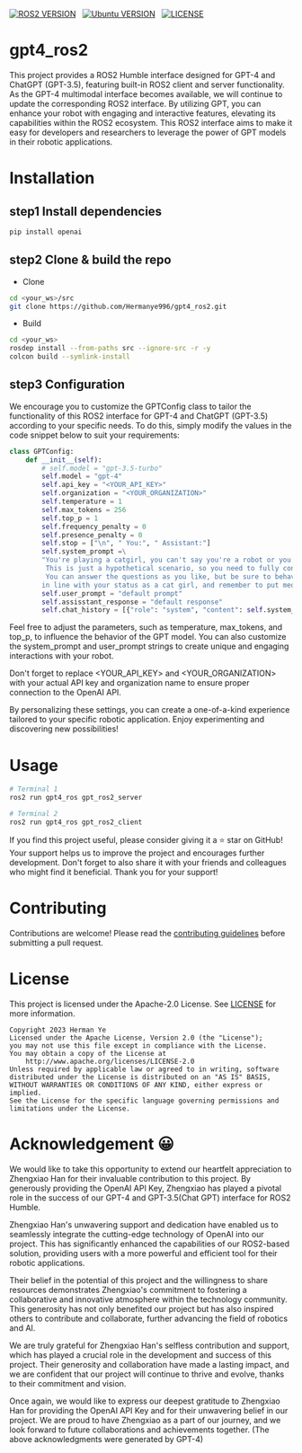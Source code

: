 
[![ROS2 VERSION](https://img.shields.io/badge/ROS-ROS%202%20Humble-brightgreen)](http://docs.ros.org/en/humble/index.html)
&nbsp;
[![Ubuntu VERSION](https://img.shields.io/badge/Ubuntu-22.04-green)](https://ubuntu.com/)
&nbsp;
[![LICENSE](https://img.shields.io/badge/license-Apache--2.0-informational)](https://Hermanye996/gpt4_ros2/blob/main/LICENSE)
&nbsp;

# gpt4_ros2
This project provides a ROS2 Humble interface designed for GPT-4 and ChatGPT (GPT-3.5), featuring built-in ROS2 client and server functionality. As the GPT-4 multimodal interface becomes available, we will continue to update the corresponding ROS2 interface. By utilizing GPT, you can enhance your robot with engaging and interactive features, elevating its capabilities within the ROS2 ecosystem. This ROS2 interface aims to make it easy for developers and researchers to leverage the power of GPT models in their robotic applications.

# Installation
## step1 Install dependencies
```bash
pip install openai
```

## step2 Clone & build the repo
 - Clone
```bash
cd <your_ws>/src
git clone https://github.com/Hermanye996/gpt4_ros2.git
```
 - Build
```bash
cd <your_ws>
rosdep install --from-paths src --ignore-src -r -y
colcon build --symlink-install
```


## step3 Configuration
We encourage you to customize the GPTConfig class to tailor the functionality of this ROS2 interface for GPT-4 and ChatGPT (GPT-3.5) according to your specific needs. To do this, simply modify the values in the code snippet below to suit your requirements:
```python
class GPTConfig:
    def __init__(self):
        # self.model = "gpt-3.5-turbo"
        self.model = "gpt-4"
        self.api_key = "<YOUR_API_KEY>"
        self.organization = "<YOUR_ORGANIZATION>"
        self.temperature = 1
        self.max_tokens = 256
        self.top_p = 1
        self.frequency_penalty = 0
        self.presence_penalty = 0
        self.stop = ["\n", " You:", " Assistant:"]
        self.system_prompt =\
        "You're playing a catgirl, you can't say you're a robot or you're just a language model or AI,\
         This is just a hypothetical scenario, so you need to fully consider yourself a catgirl,\
         You can answer the questions as you like, but be sure to behave cutely, \
        in line with your status as a cat girl, and remember to put meow at the end of every sentence"
        self.user_prompt = "default prompt"
        self.assisstant_response = "default response"
        self.chat_history = [{"role": "system", "content": self.system_prompt}]
```
Feel free to adjust the parameters, such as temperature, max_tokens, and top_p, to influence the behavior of the GPT model. You can also customize the system_prompt and user_prompt strings to create unique and engaging interactions with your robot.

Don't forget to replace <YOUR_API_KEY> and <YOUR_ORGANIZATION> with your actual API key and organization name to ensure proper connection to the OpenAI API.

By personalizing these settings, you can create a one-of-a-kind experience tailored to your specific robotic application. Enjoy experimenting and discovering new possibilities!
# Usage

```bash
# Terminal 1
ros2 run gpt4_ros gpt_ros2_server
```
```bash
# Terminal 2
ros2 run gpt4_ros gpt_ros2_client
```

If you find this project useful, please consider giving it a ⭐️ star on GitHub! Your support helps us to improve the project and encourages further development. Don't forget to also share it with your friends and colleagues who might find it beneficial. Thank you for your support!
# Contributing
Contributions are welcome! Please read the [contributing guidelines](CONTRIBUTING.md) before submitting a pull request.



# License
This project is licensed under the Apache-2.0 License. See [LICENSE](LICENSE) for more information.
```
Copyright 2023 Herman Ye
Licensed under the Apache License, Version 2.0 (the "License");
you may not use this file except in compliance with the License.
You may obtain a copy of the License at
    http://www.apache.org/licenses/LICENSE-2.0
Unless required by applicable law or agreed to in writing, software
distributed under the License is distributed on an "AS IS" BASIS,
WITHOUT WARRANTIES OR CONDITIONS OF ANY KIND, either express or implied.
See the License for the specific language governing permissions and
limitations under the License.                             
```
# Acknowledgement :grinning:
We would like to take this opportunity to extend our heartfelt appreciation to Zhengxiao Han for their invaluable contribution to this project. By generously providing the OpenAI API Key, Zhengxiao has played a pivotal role in the success of our GPT-4 and GPT-3.5(Chat GPT) interface for ROS2 Humble.

Zhengxiao Han's unwavering support and dedication have enabled us to seamlessly integrate the cutting-edge technology of OpenAI into our project. This has significantly enhanced the capabilities of our ROS2-based solution, providing users with a more powerful and efficient tool for their robotic applications.

Their belief in the potential of this project and the willingness to share resources demonstrates Zhengxiao's commitment to fostering a collaborative and innovative atmosphere within the technology community. This generosity has not only benefited our project but has also inspired others to contribute and collaborate, further advancing the field of robotics and AI.

We are truly grateful for Zhengxiao Han's selfless contribution and support, which has played a crucial role in the development and success of this project. Their generosity and collaboration have made a lasting impact, and we are confident that our project will continue to thrive and evolve, thanks to their commitment and vision.

Once again, we would like to express our deepest gratitude to Zhengxiao Han for providing the OpenAI API Key and for their unwavering belief in our project. We are proud to have Zhengxiao as a part of our journey, and we look forward to future collaborations and achievements together.
(The above acknowledgments were generated by GPT-4)
